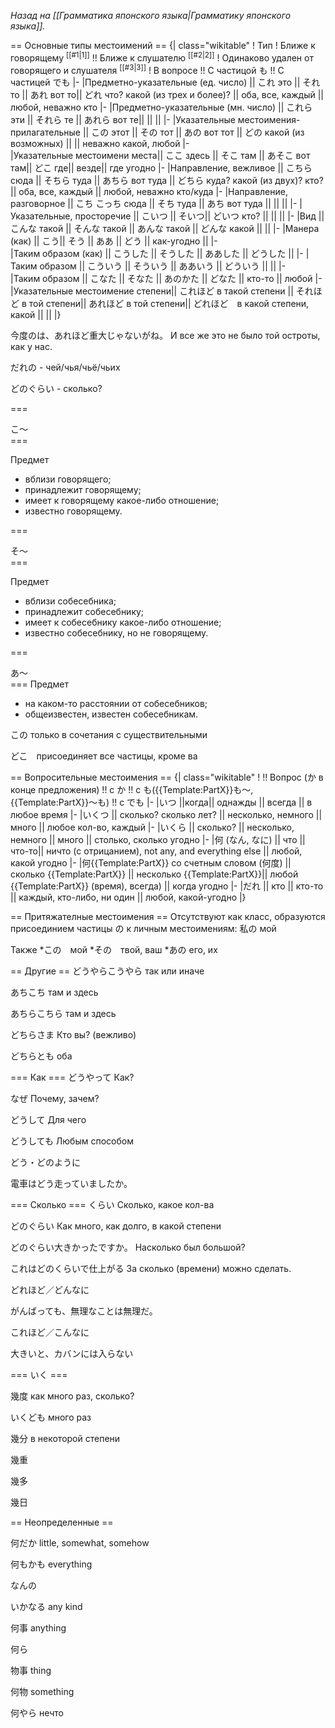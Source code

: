 <i>Назад на [[Грамматика японского языка|Грамматику японского языка]].</i>

== Основные типы местоимений ==
{| class="wikitable"
! Тип
! Ближе к говорящему <sup>[[#1|1]]</sup> !! Ближе к слушателю <sup>[[#2|2]]</sup>
! Одинаково удален 
от говорящего и слушателя <sup>[[#3|3]]</sup>
! В вопросе !! С частицой も !! С частицей でも
|-
|Предметно-указательные (ед. число) || これ это || それ то || あれ вот то|| どれ что? какой (из трех и более)? || оба, все, каждый  || любой, неважно кто
|-
|Предметно-указательные (мн. число) || これら эти || それら те || あれら вот те||  ||   || 
|-
|Указательные местоимения-прилагательные || この этот || その тот || あの вот тот || どの какой (из возможных) || || неважно какой, любой
|-	
|Указательные местоимени места|| ここ здесь || そこ там || あそこ вот там|| どこ где|| везде|| где угодно
|-
|Направление, вежливое || こちら сюда || そちら туда || あちら вот туда || どちら куда? какой (из двух)? кто? || оба, все, каждый || любой, неважно кто/куда
|-
|Направление, разговорное || こち こっち сюда || そち туда || あち вот туда || || ||
|-
|Указательные, просторечие || こいつ  || そいつ|| どいつ кто? || || ||
|-
|Вид || こんな такой || そんな такой || あんな такой || どんな какой || ||
|-
|Манера (как) || こう|| そう || ああ || どう || как-угодно ||
|-	
|Таким образом (как) || こうした || そうした || ああした || どうした ||
|-
|Таким образом  || こういう || そういう || ああいう || どういう || || 
|-	
|Таким образом || こなた || そなた || あのかた || どなた ||  кто-то ||	любой
|-
|Указательные местоимение степени|| これほど в такой степени || それほど в той степени|| あれほど в той степени|| どれほど　в какой степени, какой ||   || 
|}

今度のは、あれほど重大じゃないがね。 И все же это не было той остроты, как у нас.

だれの - чей/чья/чьё/чьих

どのぐらい - сколько?

=== <div id="1">こ～</div> ===

Предмет
* вблизи говорящего;
* принадлежит говорящему;
* имеет к говорящему какое-либо отношение;
* известно говорящему.

===<div id="2">そ～</div>===

Предмет
* вблизи собесебника;
* принадлежит собесебнику;
* имеет к собесебнику какое-либо отношение;
* известно собесебнику, но не говорящему.

===<div id="3">あ～</div>===
Предмет
* на каком-то расстоянии от собесебников;
* общеизвестен, известен собесебникам.

この только в сочетания с существительными

どこ　присоединяет все частицы, кроме ва

== Вопросительные местоимения ==
{| class="wikitable"
! !! Вопрос (か в конце предложения)  !! с か  !! с も({{Template:PartX}}も～, {{Template:PartX}}～も)  !! с でも
|-
|いつ ||когда|| однажды || всегда || в любое время
|-
|いくつ || сколько? сколько лет? || несколько, немного || много || любое кол-во, каждый
|-
|いくら || сколько? || несколько, немного || много || столько, сколько угодно
|-
|何 (なん, なに) || что || что-то|| ничто (с отрицанием), not any, and everything else || любой, какой угодно
|-
|何{{Template:PartX}} со счетным словом (何度) || сколько {{Template:PartX}} || несколько {{Template:PartX}}|| любой {{Template:PartX}} (время), всегда) || когда угодно
|-
|だれ || кто || кто-то || каждый, кто-либо, ни один || любой, какой-угодно
|}

== Притяжателные местоимения ==
Отсутствуют как класс, образуются присоединием частицы の к личным местоимениям: 私の мой

Также
*この　мой 
*その　твой, ваш
*あの его, их

== Другие ==
どうやらこうやら	так или иначе

あちこち	там и здесь

あちらこちら там и здесь

どちらさま	Кто вы? (вежливо)

どちらとも	оба

=== Как ===
どうやって	Как?

なぜ	Почему, зачем?

どうして	Для чего

どうしても	Любым способом

どう・どのように

電車はどう走っていましたか。

=== Сколько ===
くらい	Сколько, какое кол-ва

どのぐらい Как много, как долго, в какой степени

どのぐらい大きかったですか。 Насколько был большой?

これはどのくらいで仕上がる За сколько (времени) можно сделать.

どれほど／どんなに　

がんばっても、無理なことは無理だ。

これほど／こんなに　

大きいと、カバンには入らない

=== いく ===

幾度	как много раз, сколько?

いくども много раз

幾分	в некоторой степени

幾重

幾多

幾日

== Неопределенные ==

何だか	little, somewhat, somehow

何もかも	everything
	
なんの	
	
	
いかなる	any kind 

何事	anything

何ら	

物事	thing

何物	something

何やら нечто
